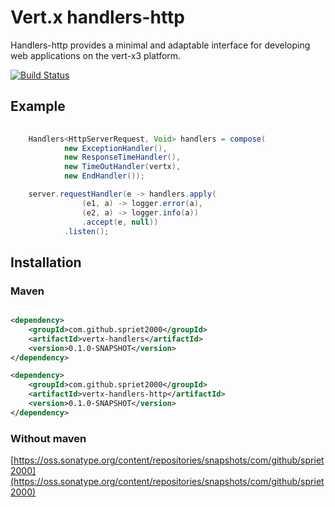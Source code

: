 # Vert.x handlers-http

Handlers-http provides a minimal and adaptable interface for developing web applications on the vert-x3 platform.

[![Build Status](https://travis-ci.org/spriet2000/vertx-handlers-http.svg?branch=master)](https://travis-ci.org/spriet2000/vertx-handlers-http)

## Example

```java 
    
    Handlers<HttpServerRequest, Void> handlers = compose(
            new ExceptionHandler(),
            new ResponseTimeHandler(),
            new TimeOutHandler(vertx),
            new EndHandler());

    server.requestHandler(e -> handlers.apply(
                (e1, a) -> logger.error(a),
                (e2, a) -> logger.info(a))
                .accept(e, null))
            .listen();

```

## Installation

### Maven

```xml

<dependency>
    <groupId>com.github.spriet2000</groupId>
    <artifactId>vertx-handlers</artifactId>
    <version>0.1.0-SNAPSHOT</version>
</dependency>

<dependency>
    <groupId>com.github.spriet2000</groupId>
    <artifactId>vertx-handlers-http</artifactId>
    <version>0.1.0-SNAPSHOT</version>
</dependency>

```

### Without maven

[https://oss.sonatype.org/content/repositories/snapshots/com/github/spriet2000](https://oss.sonatype.org/content/repositories/snapshots/com/github/spriet2000)
